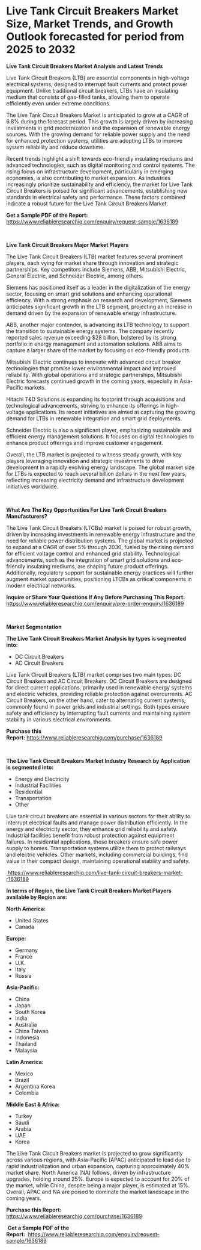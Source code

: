 <p><h1>Live Tank Circuit Breakers Market Size, Market Trends, and Growth Outlook forecasted for period from 2025 to 2032</h1></p><p><strong>Live Tank Circuit Breakers Market Analysis and Latest Trends</strong></p>
<p><p>Live Tank Circuit Breakers (LTB) are essential components in high-voltage electrical systems, designed to interrupt fault currents and protect power equipment. Unlike traditional circuit breakers, LTBs have an insulating medium that consists of gas-filled tanks, allowing them to operate efficiently even under extreme conditions. </p><p>The Live Tank Circuit Breakers Market is anticipated to grow at a CAGR of 6.8% during the forecast period. This growth is largely driven by increasing investments in grid modernization and the expansion of renewable energy sources. With the growing demand for reliable power supply and the need for enhanced protection systems, utilities are adopting LTBs to improve system reliability and reduce downtime. </p><p>Recent trends highlight a shift towards eco-friendly insulating mediums and advanced technologies, such as digital monitoring and control systems. The rising focus on infrastructure development, particularly in emerging economies, is also contributing to market expansion. As industries increasingly prioritize sustainability and efficiency, the market for Live Tank Circuit Breakers is poised for significant advancements, establishing new standards in electrical safety and performance. These factors combined indicate a robust future for the Live Tank Circuit Breakers Market.</p></p>
<p><strong>Get a Sample PDF of the Report:&nbsp;</strong> <a href="https://www.reliableresearchiq.com/enquiry/request-sample/1636189?utm_campaign=123&utm_medium=2&utm_source=Github&utm_content=ia&utm_term=16042025&utm_id=live-tank-circuit-breakers">https://www.reliableresearchiq.com/enquiry/request-sample/1636189</a></p>
<p>&nbsp;</p>
<p><strong>Live Tank Circuit Breakers Major Market Players</strong></p>
<p><p>The Live Tank Circuit Breakers (LTB) market features several prominent players, each vying for market share through innovation and strategic partnerships. Key competitors include Siemens, ABB, Mitsubishi Electric, General Electric, and Schneider Electric, among others.</p><p>Siemens has positioned itself as a leader in the digitalization of the energy sector, focusing on smart grid solutions and enhancing operational efficiency. With a strong emphasis on research and development, Siemens anticipates significant growth in the LTB segment, projecting an increase in demand driven by the expansion of renewable energy infrastructure.</p><p>ABB, another major contender, is advancing its LTB technology to support the transition to sustainable energy systems. The company recently reported sales revenue exceeding $28 billion, bolstered by its strong portfolio in energy management and automation solutions. ABB aims to capture a larger share of the market by focusing on eco-friendly products.</p><p>Mitsubishi Electric continues to innovate with advanced circuit breaker technologies that promise lower environmental impact and improved reliability. With global operations and strategic partnerships, Mitsubishi Electric forecasts continued growth in the coming years, especially in Asia-Pacific markets.</p><p>Hitachi T&D Solutions is expanding its footprint through acquisitions and technological advancements, striving to enhance its offerings in high-voltage applications. Its recent initiatives are aimed at capturing the growing demand for LTBs in renewable integration and smart grid deployments.</p><p>Schneider Electric is also a significant player, emphasizing sustainable and efficient energy management solutions. It focuses on digital technologies to enhance product offerings and improve customer engagement. </p><p>Overall, the LTB market is projected to witness steady growth, with key players leveraging innovation and strategic investments to drive development in a rapidly evolving energy landscape. The global market size for LTBs is expected to reach several billion dollars in the next few years, reflecting increasing electricity demand and infrastructure development initiatives worldwide.</p></p>
<p>&nbsp;</p>
<p><strong>What Are The Key Opportunities For Live Tank Circuit Breakers Manufacturers?</strong></p>
<p><p>The Live Tank Circuit Breakers (LTCBs) market is poised for robust growth, driven by increasing investments in renewable energy infrastructure and the need for reliable power distribution systems. The global market is projected to expand at a CAGR of over 5% through 2030, fueled by the rising demand for efficient voltage control and enhanced grid stability. Technological advancements, such as the integration of smart grid solutions and eco-friendly insulating mediums, are shaping future product offerings. Additionally, regulatory support for sustainable energy practices will further augment market opportunities, positioning LTCBs as critical components in modern electrical networks.</p></p>
<p><strong>Inquire or Share Your Questions If Any Before Purchasing This Report:</strong> <a href="https://www.reliableresearchiq.com/enquiry/pre-order-enquiry/1636189?utm_campaign=123&utm_medium=2&utm_source=Github&utm_content=ia&utm_term=16042025&utm_id=live-tank-circuit-breakers">https://www.reliableresearchiq.com/enquiry/pre-order-enquiry/1636189</a></p>
<p>&nbsp;</p>
<p><strong>Market Segmentation</strong></p>
<p><strong>The Live Tank Circuit Breakers Market Analysis by types is segmented into:</strong></p>
<p><ul><li>DC Circuit Breakers</li><li>AC Circuit Breakers</li></ul></p>
<p><p>Live Tank Circuit Breakers (LTB) market comprises two main types: DC Circuit Breakers and AC Circuit Breakers. DC Circuit Breakers are designed for direct current applications, primarily used in renewable energy systems and electric vehicles, providing reliable protection against overcurrents. AC Circuit Breakers, on the other hand, cater to alternating current systems, commonly found in power grids and industrial settings. Both types ensure safety and efficiency by interrupting fault currents and maintaining system stability in various electrical environments.</p></p>
<p><strong>Purchase this Report:&nbsp;</strong><a href="https://www.reliableresearchiq.com/purchase/1636189?utm_campaign=123&utm_medium=2&utm_source=Github&utm_content=ia&utm_term=16042025&utm_id=live-tank-circuit-breakers">https://www.reliableresearchiq.com/purchase/1636189</a></p>
<p>&nbsp;</p>
<p><strong>The Live Tank Circuit Breakers Market Industry Research by Application is segmented into:</strong></p>
<p><ul><li>Energy and Electricity</li><li>Industrial Facilities</li><li>Residential</li><li>Transportation</li><li>Other</li></ul></p>
<p><p>Live tank circuit breakers are essential in various sectors for their ability to interrupt electrical faults and manage power distribution efficiently. In the energy and electricity sector, they enhance grid reliability and safety. Industrial facilities benefit from robust protection against equipment failures. In residential applications, these breakers ensure safe power supply to homes. Transportation systems utilize them to protect railways and electric vehicles. Other markets, including commercial buildings, find value in their compact design, maintaining operational stability and safety.</p></p>
<p><a href="https://www.reliableresearchiq.com/live-tank-circuit-breakers-market-r1636189?utm_campaign=123&utm_medium=2&utm_source=Github&utm_content=ia&utm_term=16042025&utm_id=live-tank-circuit-breakers">&nbsp;https://www.reliableresearchiq.com/live-tank-circuit-breakers-market-r1636189</a></p>
<p><strong>In terms of Region, the Live Tank Circuit Breakers Market Players available by Region are:</strong></p>
<p>
    <p> <strong> North America: </strong>
        <ul>
            <li>United States</li>
            <li>Canada</li>
        </ul>
        </p> 
    <p> <strong> Europe: </strong>
        <ul>
            <li>Germany</li>
            <li>France</li>
            <li>U.K.</li>
            <li>Italy</li>
            <li>Russia</li>
        </ul>
        </p> 
    <p> <strong> Asia-Pacific: </strong>
        <ul>
            <li>China</li>
            <li>Japan</li>
            <li>South Korea</li>
            <li>India</li>
            <li>Australia</li>
            <li>China Taiwan</li>
            <li>Indonesia</li>
            <li>Thailand</li>
            <li>Malaysia</li>
        </ul>
        </p> 
    <p> <strong> Latin America: </strong>
        <ul>
            <li>Mexico</li>
            <li>Brazil</li>
            <li>Argentina Korea</li>
            <li>Colombia</li>
        </ul>
        </p> 
    <p> <strong> Middle East & Africa: </strong>
        <ul>
            <li>Turkey</li>
            <li>Saudi</li>
            <li>Arabia</li>
            <li>UAE</li>
            <li>Korea</li>
        </ul>
    </p>
    </p>
<p><p>The Live Tank Circuit Breakers market is projected to grow significantly across various regions, with Asia-Pacific (APAC) anticipated to lead due to rapid industrialization and urban expansion, capturing approximately 40% market share. North America (NA) follows, driven by infrastructure upgrades, holding around 25%. Europe is expected to account for 20% of the market, while China, despite being a major player, is estimated at 15%. Overall, APAC and NA are poised to dominate the market landscape in the coming years.</p></p>
<p><strong>Purchase this Report: </strong><a href="https://www.reliableresearchiq.com/purchase/1636189?utm_campaign=123&utm_medium=2&utm_source=Github&utm_content=ia&utm_term=16042025&utm_id=live-tank-circuit-breakers">https://www.reliableresearchiq.com/purchase/1636189</a></p>
<p>&nbsp;<strong>Get a Sample PDF of the Report:&nbsp;&nbsp;</strong><a href="https://www.reliableresearchiq.com/enquiry/request-sample/1636189?utm_campaign=123&utm_medium=2&utm_source=Github&utm_content=ia&utm_term=16042025&utm_id=live-tank-circuit-breakers">https://www.reliableresearchiq.com/enquiry/request-sample/1636189</a></p>
<p><strong></strong></p>
<p><p></p><p></p><p></p></p>